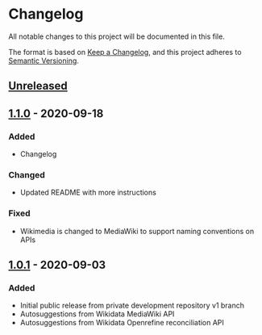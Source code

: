 # Changelog

All notable changes to this project will be documented in this file.

The format is based on [Keep a Changelog](https://keepachangelog.com/en/1.0.0/),
and this project adheres to [Semantic Versioning](https://semver.org/spec/v2.0.0.html).

## [Unreleased]

## [1.1.0] - 2020-09-18

### Added
- Changelog

### Changed
- Updated README with more instructions

### Fixed
- Wikimedia is changed to MediaWiki to support naming conventions on APIs

## [1.0.1] - 2020-09-03

### Added

- Initial public release from private development repository v1 branch
- Autosuggestions from Wikidata MediaWiki API
- Autosuggestions from Wikidata Openrefine reconciliation API


[Unreleased]: https://github.com/nishad/omeka-s-wikidata/compare/v1.1.0...HEAD
[1.1.0]: https://github.com/nishad/omeka-s-wikidata/compare/v1.1.0...HEAD
[1.0.1]: https://github.com/nishad/omeka-s-wikidata/releases/tag/v1.0.1